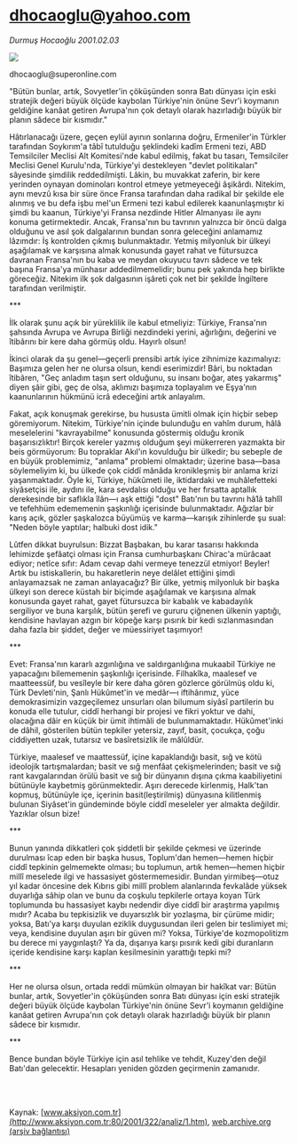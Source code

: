 # dhocaoglu@yahoo.com

*Durmuş Hocaoğlu 2001.02.03*

<div>
 <img border="0" src="/web/20020429104249im_/http://www.aksiyon.com.tr/yazar/durmushocaoglu.jpg"/>
 <p class="baslik">
  dhocaoglu@superonline.com
 </p>
 <p class="spot">
  "Bütün bunlar, artık, Sovyetler'in çöküşünden sonra Batı dünyası için eski stratejik değeri büyük ölçüde kaybolan Türkiye'nin önüne Sevr'i koymanın geldiğine kanâat getiren Avrupa'nın çok detaylı olarak hazırladığı büyük bir planın sâdece bir kısmıdır."
 </p>
 <p class="metin">
 </p>
 <p class="metin">
  Hâtırlanacağı üzere, geçen eylül ayının sonlarına doğru, Ermeniler'in Türkler tarafından Soykırım'a tâbî tutulduğu şeklindeki kadîm Ermeni tezi, ABD Temsilciler Meclisi Alt Komitesi'nde kabul edilmiş, fakat bu tasarı, Temsilciler Meclisi Genel Kurulu'nda, Türkiye'yi destekleyen "devlet politikaları" sâyesinde şimdilik reddedilmişti. Lâkin, bu muvakkat zaferin, bir kere yerinden oynayan dominoları kontrol etmeye yetmeyeceği âşikârdı. Nitekim, aynı mevzû kısa bir süre önce Fransa tarafından daha radikal bir şekilde ele alınmış ve bu defa işbu mel'un Ermeni tezi kabul edilerek kaanunlaşmıştır ki şimdi bu kaanun, Türkiye'yi Fransa nezdinde Hitler Almanyası ile aynı konuma getirmektedir. Ancak, Fransa'nın bu tavrının yalnızca bir öncü dalga olduğunu ve asıl şok dalgalarının bundan sonra geleceğini anlamamız lâzımdır: İş kontrolden çıkmış bulunmaktadır. Yetmiş milyonluk bir ülkeyi aşağılamak ve karşısına almak konusunda gayet rahat ve fütursuzca davranan Fransa'nın bu kaba ve meydan okuyucu tavrı sâdece ve tek başına Fransa'ya münhasır addedilmemelidir; bunu pek yakında hep birlikte göreceğiz. Nitekim ilk şok dalgasının işâreti çok net bir şekilde İngiltere tarafından verilmiştir.
 </p>
 <p class="metin">
  ***
 </p>
 <p class="metin">
  İlk olarak şunu açık bir yüreklilik ile kabul etmeliyiz: Türkiye, Fransa'nın şahsında Avrupa ve Avrupa Birliği nezdindeki yerini, ağırlığını, değerini ve îtibârını bir kere daha görmüş oldu. Hayırlı olsun!
 </p>
 <p class="metin">
  İkinci olarak da şu genel—geçerli prensibi artık iyice zihnimize kazımalıyız: Başımıza gelen her ne olursa olsun, kendi eserimizdir! Bâri, bu noktadan îtibâren, "Geç anladım taşın sert olduğunu, su insanı boğar, ateş yakarmış" diyen şâir gibi, geç de olsa, aklımızı başımıza toplayalım ve Eşya'nın kaanunlarının hükmünü icrâ edeceğini artık anlayalım.
 </p>
 <p class="metin">
  Fakat, açık konuşmak gerekirse, bu hususta ümitli olmak için hiçbir  sebep göremiyorum. Nitekim, Türkiye'nin içinde bulunduğu en vahîm durum, hâlâ meselelerini "kavrayabilme" konusunda göstermiş olduğu kronik başarısızlıktır! Birçok kereler yazmış olduğum şeyi mükerreren yazmakta bir beis görmüyorum: Bu topraklar Akıl'ın kovulduğu bir ülkedir; bu sebeple de en büyük problemimiz, "anlama" problemi olmaktadır; üzerine basa—basa söylemeliyim ki, bu ülkede çok ciddî mânâda kronikleşmiş bir anlama krizi yaşanmaktadır. Öyle ki, Türkiye, hükûmeti ile, iktidardaki ve muhâlefetteki siyâsetçisi ile, aydını ile, kara sevdalısı olduğu ve her fırsatta aptallık derekesinde bir saflıkla îlân—ı aşk ettiği "dost" Batı'nın bu tavrını hâ1â tahlîl ve tefehhüm edememenin şaşkınlığı içerisinde bulunmaktadır. Ağızlar bir karış açık, gözler şaşkalozca büyümüş ve karma—karışık zihinlerde şu sual: "Neden böyle yaptılar; halbuki dost idik."
 </p>
 <p class="metin">
  Lûtfen dikkat buyrulsun: Bizzat Başbakan, bu karar tasarısı hakkında lehimizde şefâatçi olması için Fransa cumhurbaşkanı Chirac'a mürâcaat ediyor; netîce sıfır: Adam cevap dahi vermeye tenezzül etmiyor! Beyler! Artık bu istiskallerin, bu hakaretlerin neye delâlet ettiğini şimdi anlayamazsak ne zaman anlayacağız? Bir ülke, yetmiş milyonluk bir başka ülkeyi son derece küstah bir biçimde aşağılamak ve karşısına almak konusunda gayet rahat, gayet fütursuzca bir kabalık ve kabadayılık sergiliyor ve buna karşılık, bütün şerefi ve gururu çiğnenen ülkenin yaptığı, kendisine havlayan azgın bir köpeğe karşı pısırık bir kedi sızlanmasından daha fazla bir şiddet, değer ve müessiriyet taşımıyor!
 </p>
 <p class="metin">
  ***
 </p>
 <p class="metin">
  Evet: Fransa'nın kararlı azgınlığına ve saldırganlığına mukaabil Türkiye ne yapacağını bilememenin şaşkınlığı içerisinde. Filhakîka, maalesef ve maatteessüf, bu vesîleyle bir kere daha gören gözlerce görülmüş oldu ki, Türk Devleti'nin, Şanlı Hükûmet'in ve medâr—ı iftihârımız, yüce demokrasimizin vazgeçilemez unsurları olan bilumum siyâsî partilerin bu konuda elle tutulur, ciddî herhangi bir projesi ve fikri yoktur ve dahi, olacağına dâir en küçük bir ümit ihtimâli de bulunmamaktadır. Hükûmet'inki de dâhil, gösterilen bütün tepkiler yetersiz, zayıf, basit, çocukça, çoğu ciddiyetten uzak, tutarsız ve basîretsizlik  ile mâlûldür.
 </p>
 <p class="metin">
  Türkiye, maalesef ve maattessüf, içine kapaklandığı basit, sığ ve kötü ideolojik tartışmalardan; basit ve sığ menfâat çekişmelerinden; basit ve sığ rant kavgalarından örülü basit ve sığ bir dünyanın dışına çıkma kaabiliyetini bütünüyle kaybetmiş görünmektedir. Aşırı derecede kirlenmiş, Halk'tan kopmuş, bütünüyle içe, içerinin basit(leştirilmiş) dünyasına kilitlenmiş bulunan Siyâset'in gündeminde böyle ciddî meseleler yer almakta değildir. Yazıklar olsun bize!
 </p>
 <p class="metin">
  ***
 </p>
 <p class="metin">
  Bunun yanında dikkatleri çok şiddetli bir şekilde çekmesi ve üzerinde durulması îcap eden bir başka husus, Toplum'dan hemen—hemen hiçbir ciddî tepkinin gelmemekte olması; bu toplumun, artık hemen—hemen hiçbir millî meselede ilgi ve hassasiyet göstermemesidir. Bundan yirmibeş—otuz yıl kadar öncesine dek Kıbrıs gibi millî problem alanlarında fevkalâde yüksek duyarlığa sâhip olan ve bunu da coşkulu tepkilerle ortaya koyan Türk toplumunda bu hassasiyet kaybı nedendir diye ciddî bir araştırma yapılmış mıdır? Acaba bu tepkisizlik ve duyarsızlık bir yozlaşma, bir çürüme midir; yoksa, Batı'ya karşı duyulan eziklik duygusundan ileri gelen bir teslimiyet mi; veya, kendisine duyulan aşırı bir güven mi? Yoksa, Türkiye'de kozmopolitizm bu derece mi yaygınlaştı? Ya da, dışarıya karşı pısırık kedi gibi duranların içeride kendisine karşı kaplan kesilmesinin yarattığı tepki mi?
 </p>
 <p class="metin">
  ***
 </p>
 <p class="metin">
  Her ne olursa olsun, ortada reddi mümkün olmayan bir hakîkat var: Bütün bunlar, artık, Sovyetler'in çöküşünden sonra Batı dünyası için eski stratejik değeri büyük ölçüde kaybolan Türkiye'nin önüne Sevr'i koymanın geldiğine kanâat getiren Avrupa'nın çok detaylı olarak hazırladığı büyük bir planın sâdece bir kısmıdır.
 </p>
 <p class="metin">
  ***
 </p>
 <p class="metin">
  Bence bundan böyle Türkiye için asıl tehlike ve tehdit, Kuzey'den değil Batı'dan gelecektir. Hesapları yeniden gözden geçirmenin zamanıdır.
 </p>
 <p class="metin">
 </p>
 <br/>
 <br/>
</div>

Kaynak: [www.aksiyon.com.tr](http://www.aksiyon.com.tr:80/2001/322/analiz/1.htm), [web.archive.org (arşiv bağlantısı)](http://web.archive.org/web/20020429104249/http://www.aksiyon.com.tr:80/2001/322/analiz/1.htm)
